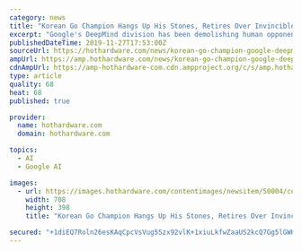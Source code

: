 ```yaml
---
category: news
title: "Korean Go Champion Hangs Up His Stones, Retires Over Invincible Google DeepMind AI"
excerpt: "Google's DeepMind division has been demolishing human opponents left in right in traditional games like Go (also called Baduk), and even more modern fare like Starcraft. However, one human Go player is calling it quits years after he was defeated by ..."
publishedDateTime: 2019-11-27T17:53:00Z
sourceUrl: https://hothardware.com/news/korean-go-champion-google-deepmind-ai-alphago
ampUrl: https://amp.hothardware.com/news/korean-go-champion-google-deepmind-ai-alphago
cdnAmpUrl: https://amp-hothardware-com.cdn.ampproject.org/c/s/amp.hothardware.com/news/korean-go-champion-google-deepmind-ai-alphago
type: article
quality: 68
heat: 68
published: true

provider:
  name: hothardware.com
  domain: hothardware.com

topics:
  - AI
  - Google AI

images:
  - url: https://images.hothardware.com/contentimages/newsitem/50004/content/DeepMind_AlphaGo_1.jpg
    width: 708
    height: 398
    title: "Korean Go Champion Hangs Up His Stones, Retires Over Invincible Google DeepMind AI"

secured: "+1diEQ7Roln26esKAqCpcVsVug5Szx92vlK+1xiuLkfwZaaUS2kcQ7Gg5lGWHBjGDYnKM4/cCMm4PtJkukkDpLElVC9nGZI40NzKIMn1+HrqtAo2NqhyHrBJs0/AtL6mjCsgBa9YsVL1ALek0MYN5Udyrouhe4RaXwD10+i/38vQlfz6BD472z3rinFsi5is1cVRTurzV+EWSoiwGeGpzpt4PvweNNRNcRMYpXJvVBvSK6Kuq0e7kD6qS65uTHd8bYQskKBx16Ez3la3eK4mJA==;Te7h9EnUtCbO/kGX9iWtqQ=="
---
```



